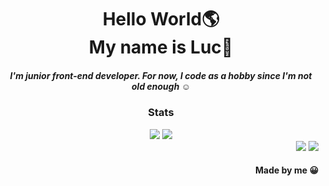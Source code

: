 <div align="center">
  <h1>Hello World🌎<br />My name is Luc👋</h1>
  <h5>I'm junior front-end developer. For now, I code as a hobby since I'm not old enough ☺️</h5>
</div>
<div align="center">
  <h3>Stats</h3>
  <img src="https://github-readme-stats.anuraghazra1.vercel.app/api/top-langs/?username=Luc069&layout=compact&theme=vision-friendly-light" />
  <img src="https://github-readme-stats.vercel.app/api?username=Luc069"
</div>
<div align="right" >
  <a href="https://www.instagram.com/luc.069/"><img src="https://cdn.aboutluc.xyz/images/z4iwvhd89tzdr0z7t88n.png" /></a>
  <a href="https://aboutluc.xyz/discord"><img src="https://cdn.aboutluc.xyz/images/ivdrhor9zcbo9m0iyf4k.png" /></a>
  <h4>Made by me 😀</h4>
</div>
